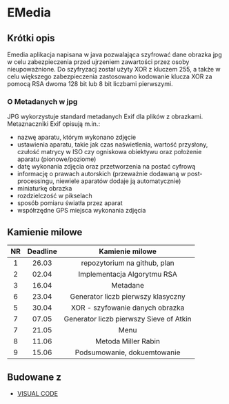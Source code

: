 # EMedia

## Krótki opis
Emedia aplikacja napisana w java pozwalająca szyfrować dane obrazka jpg w celu zabezpieczenia przed ujrzeniem zawartości przez osoby nieupoważnione. Do szyfryzacj został użyty XOR z kluczem 255, a także w celu większego zabezpieczenia zastosowano kodowanie klucza XOR za pomocą RSA dwoma 128 bit lub 8 bit liczbami pierwszymi.

### O Metadanych w jpg
JPG wykorzystuje standard metadanych Exif dla plików z obrazkami. Metaznaczniki Exif opisują m.in.:

- nazwę aparatu, którym wykonano zdjęcie
- ustawienia aparatu, takie jak czas naświetlenia, wartość przysłony, czułość matrycy w ISO czy ogniskowa obiektywu oraz położenie aparatu (pionowe/poziome)
- datę wykonania zdjęcia oraz przetworzenia na postać cyfrową
- informację o prawach autorskich (przeważnie dodawaną w post-processingu, niewiele aparatów dodaje ją automatycznie)
- miniaturkę obrazka
- rozdzielczość w pikselach
- sposób pomiaru światła przez aparat
- współrzędne GPS miejsca wykonania zdjęcia


## Kamienie milowe

| NR | Deadline |                      Kamienie milowe                       |
| :---------: | :------: | :--------------------------------------------------: |
|      1      |  26.03   |     repozytorium na github, plan      |
|      2      |  02.04   |   Implementacja Algorytmu RSA   |
|      3      |  16.04   |       Metadane       |
|      6      |  23.04   |       Generator liczb pierwszy klasyczny      |
|      5      |  30.04   |          XOR - szyfowanie danych obrazka        |
|      7      |  07.05   | Generator liczb pierwszy Sieve of Atkin  |
|      7      |  21.05   | Menu |
|      8      |  11.06   |    Metoda Miller Rabin     |
|      9      |  15.06   |                    Podsumowanie, dokuemtowanie                  |

## Budowane z

- [VISUAL CODE](https://code.visualstudio.com/)
